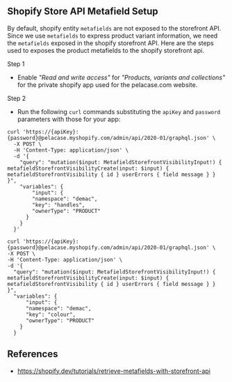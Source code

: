 ## Shopify Store API Metafield Setup

By default, shopify entity `metafields` are not exposed to the storefront API.  Since we use `metafields` to express product variant information,
we need the `metafields` exposed in the shopify storefront API.  Here are the steps used to exposes the product metafields to the shopify storefront api.

Step 1
* Enable _"Read and write access"_ for _"Products, variants and collections"_ for the private shopify app used for the pelacase.com website.

Step 2 
* Run the following `curl` commands substituting the `apiKey` and `password` parameters with those for your app:

```
curl 'https://{apiKey}:{password}@pelacase.myshopify.com/admin/api/2020-01/graphql.json' \
  -X POST \
  -H 'Content-Type: application/json' \
  -d '{
    "query": "mutation($input: MetafieldStorefrontVisibilityInput!) { metafieldStorefrontVisibilityCreate(input: $input) { metafieldStorefrontVisibility { id } userErrors { field message } } }",
    "variables": {
        "input": {
        "namespace": "demac",
        "key": "handles",
        "ownerType": "PRODUCT"
      }
    }
  }'
  ```

  ```
curl 'https://{apiKey}:{password}@pelacase.myshopify.com/admin/api/2020-01/graphql.json' \
  -X POST \
  -H 'Content-Type: application/json' \
  -d '{
    "query": "mutation($input: MetafieldStorefrontVisibilityInput!) { metafieldStorefrontVisibilityCreate(input: $input) { metafieldStorefrontVisibility { id } userErrors { field message } } }",
    "variables": {
        "input": {
        "namespace": "demac",
        "key": "colour",
        "ownerType": "PRODUCT"
      }
    }
  ```

## References
* https://shopify.dev/tutorials/retrieve-metafields-with-storefront-api


